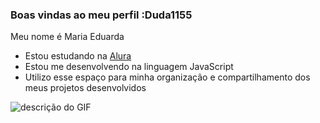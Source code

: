 ### Boas vindas ao meu perfil :Duda1155

Meu nome é Maria Eduarda

- Estou estudando na [Alura](https://www.alura.com.br)
- Estou me desenvolvendo na linguagem JavaScript
- Utilizo esse espaço para minha organização e compartilhamento dos meus projetos desenvolvidos



![descrição do GIF](https://media.tenor.com/0JxVmZwjOdoAAAAM/ines-brasil.gif)
